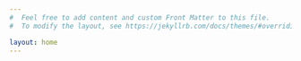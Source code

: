 ```yaml
---
#  Feel free to add content and custom Front Matter to this file.
#  To modify the layout, see https://jekyllrb.com/docs/themes/#overriding-theme-defaults

layout: home
---
```

